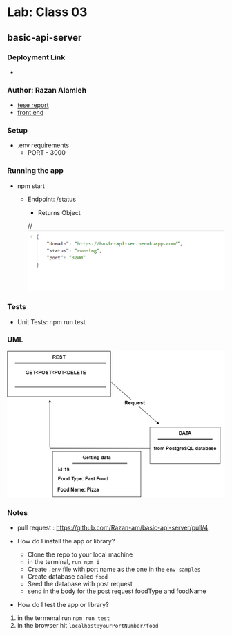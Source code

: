 
# Lab: Class 03

## basic-api-server

### Deployment Link
- 

### Author: Razan Alamleh
 - [tese report](https://github.com/Razan-am/basic-api-server/runs/3302736855?check_suite_focus=true)
 - [front end]()

### Setup
- .env requirements
  - PORT - 3000

### Running the app
- npm start
  - Endpoint: /status
    - Returns Object

    //![status](./images/status.PNG)


### Tests
- Unit Tests: npm run test

### UML
![status](/images/umll.png)

### Notes
- pull request : https://github.com/Razan-am/basic-api-server/pull/4
- How do I install the app or library?
  - Clone the repo to your local machine
  - in the terminal, `run npm i`
  - Create `.env` file with port name as the one in the `env samples` 
  - Create database called `food` 
  - Seed the database with post request 
  - send in the body for the post request foodType and foodName  

- How do I test the app or library?
1.  in the termenal run `npm run test`
2. in the browser hit `localhost:yourPortNumber/food`

